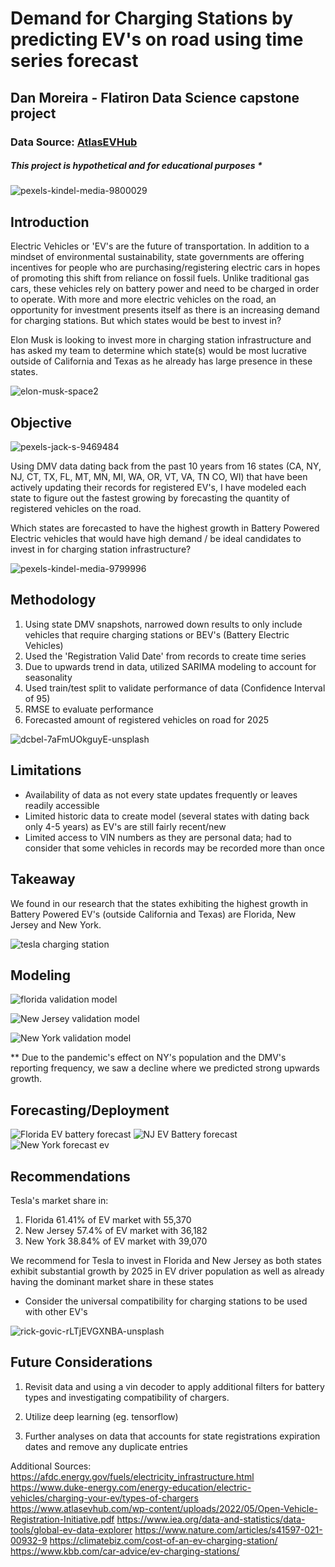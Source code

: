 # Demand for Charging Stations by predicting EV's on road using time series forecast
## Dan Moreira - Flatiron Data Science capstone project



### Data Source: [AtlasEVHub](https://www.atlasevhub.com/materials/state-ev-registration-data/#data)

##### This project is hypothetical and for educational purposes * 

![pexels-kindel-media-9800029](https://user-images.githubusercontent.com/103558721/200761713-fe8c330f-82f8-43a4-b0c3-96240e0136bd.jpg)

## Introduction


Electric Vehicles or 'EV's are the future of transportation. In addition to a mindset of environmental sustainability, state governments are offering incentives for people who are purchasing/registering electric cars in hopes of promoting this shift from reliance on fossil fuels. 
Unlike traditional gas cars, these vehicles rely on battery power and need to be charged in order to operate. 
With more and more electric vehicles on the road, an opportunity for investment presents itself as there is an increasing demand for charging stations. But which states would be best to invest in?

Elon Musk is looking to invest more in charging station infrastructure and has asked my team to determine which state(s) would be most lucrative outside of California and Texas as he already has large presence in these states. 




![elon-musk-space2](https://user-images.githubusercontent.com/103558721/202408006-f58e7fff-9c04-40f2-a08e-2066931a004d.jpeg)

## Objective

![pexels-jack-s-9469484](https://user-images.githubusercontent.com/103558721/200761647-73522609-3450-43a1-bc56-66a1368d2316.jpg)

Using DMV data dating back from the past 10 years from 16 states (CA, NY, NJ, CT, TX, FL, MT, MN, MI, WA, OR, VT, VA, TN CO, WI) that have been actively updating their records for registered EV's, I have modeled each state to figure out the fastest growing by forecasting the quantity of registered vehicles on the road.

Which states are forecasted to have the highest growth in Battery Powered Electric vehicles that would have high demand / be ideal candidates to invest in for charging station infrastructure? 

![pexels-kindel-media-9799996](https://user-images.githubusercontent.com/103558721/202411541-50df81e6-7ec5-4cb9-a1c7-8cac92c9eef9.jpg)

## Methodology 

1) Using state DMV snapshots, narrowed down results to only include vehicles that require charging stations or BEV's (Battery Electric Vehicles) 
2) Used the 'Registration Valid Date' from records to create time series 
3) Due to upwards trend in data, utilized SARIMA modeling to account for seasonality
4) Used train/test split to validate performance of data (Confidence Interval of 95)
5) RMSE to evaluate performance
6) Forecasted amount of registered vehicles on road for 2025 

![dcbel-7aFmUOkguyE-unsplash](https://user-images.githubusercontent.com/103558721/202411613-603c418d-6c08-43a1-9f73-9c48f4ae7623.jpg)


## Limitations 

- Availability of data as not every state updates frequently or leaves readily accessible
- Limited historic data to create model (several states with dating back only 4-5 years) as EV's are still fairly recent/new
- Limited access to VIN numbers as they are personal data; had to consider that some vehicles in records may be recorded more than once


## Takeaway
We found in our research that the states exhibiting the highest growth in Battery Powered EV's (outside California and Texas) are Florida, New Jersey and New York. 

![tesla charging station](https://user-images.githubusercontent.com/103558721/202411736-05d9e19d-4029-437e-ae9f-bbabed4d4ebb.jpeg)


## Modeling


![florida validation model](https://user-images.githubusercontent.com/103558721/202411782-82223aa3-b4ea-45f6-985d-c85e275902c5.png)

![New Jersey validation model](https://user-images.githubusercontent.com/103558721/202411800-7bb470e8-1d1a-4da9-bda7-0f52a8a84131.png)

![New York validation model ](https://user-images.githubusercontent.com/103558721/202411809-5a93b64d-9e7b-4aa2-b00c-9dd223ee9969.png)

** Due to the pandemic's effect on NY's population and the DMV's reporting frequency, we saw a decline where we predicted strong upwards growth.



## Forecasting/Deployment


![Florida EV battery forecast](https://user-images.githubusercontent.com/103558721/202412048-e6b19ac2-d7a0-46e8-accb-e3dc1adc90c6.png)
![NJ EV Battery forecast](https://user-images.githubusercontent.com/103558721/202412072-464933aa-1df3-4caa-bd44-9fa02b8cee2b.png)
![New York forecast ev](https://user-images.githubusercontent.com/103558721/202412082-46c95293-01b4-4559-a233-99444e8d8f26.png)



## Recommendations 

Tesla's market share in: 

1) Florida 61.41% of EV market with 55,370
2) New Jersey 57.4% of EV market with 36,182
3) New York 38.84% of EV market with 39,070

We recommend for Tesla to invest in Florida and New Jersey as both states exhibit substantial growth by 2025 in EV driver population as well as already having the dominant market share in these states 

* Consider the universal compatibility for charging stations to be used with other EV's 


![rick-govic-rLTjEVGXNBA-unsplash](https://user-images.githubusercontent.com/103558721/202413672-f1a1f4e4-7ead-45da-9fe6-c4f238d12aa0.jpg)

## Future Considerations 

1) Revisit data and using a vin decoder to apply additional filters for battery types and investigating compatibility of chargers.

2) Utilize deep learning (eg. tensorflow)

3) Further analyses on data that accounts for state registrations expiration dates and remove any duplicate entries 


Additional Sources: 
https://afdc.energy.gov/fuels/electricity_infrastructure.html
https://www.duke-energy.com/energy-education/electric-vehicles/charging-your-ev/types-of-chargers
https://www.atlasevhub.com/wp-content/uploads/2022/05/Open-Vehicle-Registration-Initiative.pdf
https://www.iea.org/data-and-statistics/data-tools/global-ev-data-explorer
https://www.nature.com/articles/s41597-021-00932-9
https://climatebiz.com/cost-of-an-ev-charging-station/
https://www.kbb.com/car-advice/ev-charging-stations/
